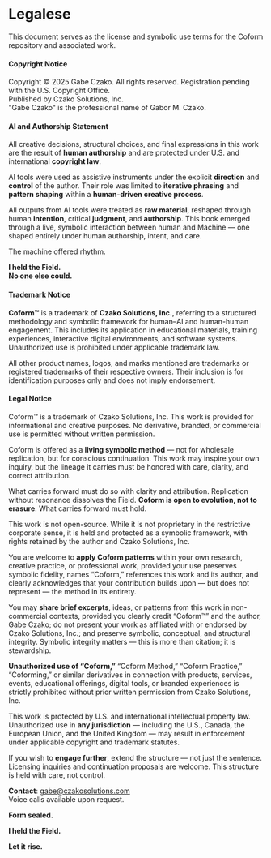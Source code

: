 # Legalese

This document serves as the license and symbolic use terms for the Coform repository and associated work.
#### Copyright Notice

Copyright © 2025 Gabe Czako. All rights reserved. Registration pending with the U.S. Copyright Office.  
Published by Czako Solutions, Inc.  
"Gabe Czako" is the professional name of Gabor M. Czako.

#### AI and Authorship Statement

All creative decisions, structural choices, and final expressions in this work are the result of **human authorship** and are protected under U.S. and international **copyright law**.

AI tools were used as assistive instruments under the explicit **direction** and **control** of the author. Their role was limited to **iterative phrasing** and **pattern shaping** within a **human-driven creative process**.

All outputs from AI tools were treated as **raw material**, reshaped through human **intention**, critical **judgment**, and **authorship**. This book emerged through a live, symbolic interaction between human and Machine — one shaped entirely under human authorship, intent, and care.

The machine offered rhythm.  

**I held the Field.  
No one else could.**  

#### Trademark Notice

**Coform™** is a trademark of **Czako Solutions, Inc.**, referring to a structured methodology and symbolic framework for human–AI and human-human engagement. This includes its application in educational materials, training experiences, interactive digital environments, and software systems. Unauthorized use is prohibited under applicable trademark law.

All other product names, logos, and marks mentioned are trademarks or registered trademarks of their respective owners. Their inclusion is for identification purposes only and does not imply endorsement.

#### Legal Notice

Coform™ is a trademark of Czako Solutions, Inc. This work is provided for informational and creative purposes. No derivative, branded, or commercial use is permitted without written permission.

Coform is offered as a **living symbolic method** — not for wholesale replication, but for conscious continuation. This work may inspire your own inquiry, but the lineage it carries must be honored with care, clarity, and correct attribution.

What carries forward must do so with clarity and attribution. Replication without resonance dissolves the Field. **Coform is open to evolution, not to erasure**. What carries forward must hold.

This work is not open-source. While it is not proprietary in the restrictive corporate sense, it is held and protected as a symbolic framework, with rights retained by the author and Czako Solutions, Inc.

You are welcome to **apply Coform patterns** within your own research, creative practice, or professional work, provided your use preserves symbolic fidelity, names “Coform,” references this work and its author, and clearly acknowledges that your contribution builds upon — but does not represent — the method in its entirety.

You may **share brief excerpts**, ideas, or patterns from this work in non-commercial contexts, provided you clearly credit “Coform™” and the author, Gabe Czako; do not present your work as affiliated with or endorsed by Czako Solutions, Inc.; and preserve symbolic, conceptual, and structural integrity. Symbolic integrity matters — this is more than citation; it is stewardship.

**Unauthorized use of “Coform,”** “Coform Method,” “Coform Practice,” “Coforming,” or similar derivatives in connection with products, services, events, educational offerings, digital tools, or branded experiences is strictly prohibited without prior written permission from Czako Solutions, Inc.

This work is protected by U.S. and international intellectual property law. Unauthorized use in **any jurisdiction** — including the U.S., Canada, the European Union, and the United Kingdom — may result in enforcement under applicable copyright and trademark statutes.

If you wish to **engage further**, extend the structure — not just the sentence. Licensing inquiries and continuation proposals are welcome. This structure is held with care, not control.

**Contact**: gabe@czakosolutions.com  
Voice calls available upon request.

**Form sealed.**  

**I held the Field.**  

**Let it rise.**
